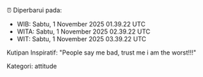 ⏰ Diperbarui pada:
- WIB: Sabtu, 1 November 2025 01.39.22 UTC
- WITA: Sabtu, 1 November 2025 02.39.22 UTC
- WIT: Sabtu, 1 November 2025 03.39.22 UTC

Kutipan Inspiratif:
"People say me bad, trust me i am the worst!!!"


Kategori: attitude


